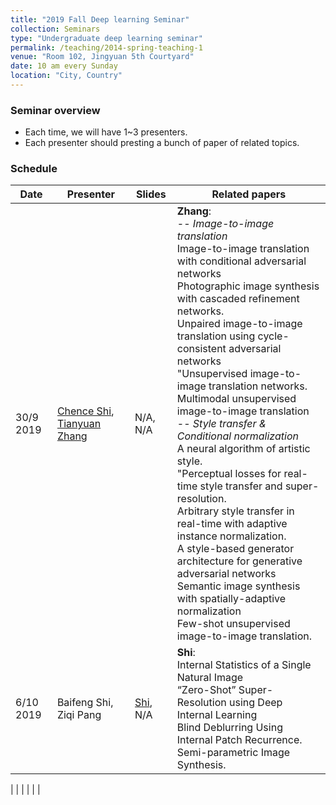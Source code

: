 ```yaml
---
title: "2019 Fall Deep learning Seminar"
collection: Seminars
type: "Undergraduate deep learning seminar"
permalink: /teaching/2014-spring-teaching-1
venue: "Room 102, Jingyuan 5th Courtyard"
date: 10 am every Sunday
location: "City, Country"
---
```

### Seminar overview
* Each time, we will have 1~3 presenters.
* Each presenter should presting a bunch of paper of related topics.


### Schedule
| Date  |  Presenter | Slides  | Related papers |
|---|---|---|---|
| 30/9 2019  | [Chence Shi](chenceshi.com), [Tianyuan Zhang](tianyuanzhang.com)  | N/A, N/A  | **Zhang**: <br> -- *Image-to-image translation* <br> Image-to-image translation with conditional adversarial networks <br> Photographic image synthesis with cascaded refinement networks. <br> Unpaired image-to-image translation using cycle-consistent adversarial networks <br>  "Unsupervised image-to-image translation networks. <br> Multimodal unsupervised image-to-image translation <br> -- *Style transfer & Conditional normalization* <br> A neural algorithm of artistic style. <br> "Perceptual losses for real-time style transfer and super-resolution. <br> Arbitrary style transfer in real-time with adaptive instance normalization. <br> A style-based generator architecture for generative adversarial networks <br> Semantic image synthesis with spatially-adaptive normalization <br> Few-shot unsupervised image-to-image translation.|
| 6/10 2019  | Baifeng Shi, Ziqi Pang   | [Shi](https://github.com/a1600012888/a1600012888.github.io/blob/master/files/seminars-19-fall/2019.10.06.pptx), N/A | **Shi**: <br> Internal Statistics of a Single Natural Image <br> “Zero-Shot” Super-Resolution using Deep Internal Learning <br> Blind Deblurring Using Internal Patch Recurrence. <br> Semi-parametric Image Synthesis.
  |
|   |   |   |   |
